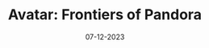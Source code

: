 ---
layout: page
title: "Avatar: Frontiers of Pandora"
date: 07-12-2023
type: main
categories: ["Game", "Console"]
roles: ["Production Manager"]
external_url: "https://www.ubisoft.com/en-au/game/avatar/frontiers-of-pandora"
image: assets/credits/avatar-frontiers-pandora-logo.png
excerpt_separator: <!--more-->
---